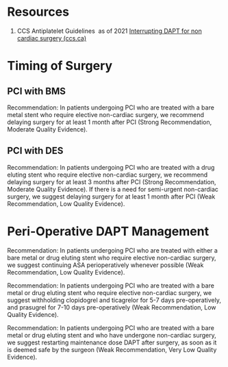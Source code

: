 # Resources

1.  CCS Antiplatelet Guidelines  as of 2021 [Interrupting DAPT for non cardiac surgery (ccs.ca)](https://ccs.ca/eguidelines/Content/Topics/Antiplatelet/1%204%20Interrupting%20DAPT%20for%20non%20cardiac%20surgery.htm)

# Timing of Surgery

## PCI with BMS

Recommendation: In patients undergoing PCI who are treated with a bare metal stent who require elective non-cardiac surgery, we recommend delaying surgery for at least 1 month after PCI (Strong Recommendation, Moderate Quality Evidence).

## PCI with DES

Recommendation: In patients undergoing PCI who are treated with a drug eluting stent who require elective non-cardiac surgery, we recommend delaying surgery for at least 3 months after PCI (Strong Recommendation, Moderate Quality Evidence). If there is a need for semi-urgent non-cardiac surgery, we suggest delaying surgery for at least 1 month after PCI (Weak Recommendation, Low Quality Evidence).

# Peri-Operative DAPT Management

Recommendation: In patients undergoing PCI who are treated with either a bare metal or drug eluting stent who require elective non-cardiac surgery, we suggest continuing ASA perioperatively whenever possible (Weak Recommendation, Low Quality Evidence).

Recommendation: In patients undergoing PCI who are treated with a bare metal or drug eluting stent who require elective non-cardiac surgery, we suggest withholding clopidogrel and ticagrelor for 5-7 days pre-operatively, and prasugrel for 7-10 days pre-operatively (Weak Recommendation, Low Quality Evidence).

Recommendation: In patients undergoing PCI who are treated with a bare metal or drug eluting stent and who have undergone non-cardiac surgery, we suggest restarting maintenance dose DAPT after surgery, as soon as it is deemed safe by the surgeon (Weak Recommendation, Very Low Quality Evidence).